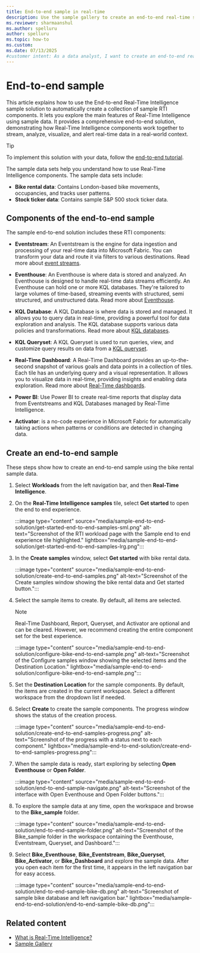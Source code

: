 ```yaml
---
title: End-to-end sample in real-time
description: Use the sample gallery to create an end-to-end real-time solution that shows how to stream, analyze, and visualize real-time data in a real-world context.
ms.reviewer: sharmaanshul
ms.author: spelluru
author: spelluru
ms.topic: how-to
ms.custom:
ms.date: 07/13/2025
#customer intent: As a data analyst, I want to create an end-to-end real-time solution so that I can understand how Real-Time Intelligence components work together.
---
```


# End-to-end sample

This article explains how to use the End-to-end Real-Time Intelligence sample solution to automatically create a collection of sample RTI components. It lets you explore the main features of Real-Time Intelligence using sample data. It provides a comprehensive end-to-end solution, demonstrating how Real-Time Intelligence components work together to stream, analyze, visualize, and alert real-time data in a real-world context.

> [!Tip]
> To implement this solution with your data, follow the [end-to-end tutorial](tutorial-introduction.md).

The sample data sets help you understand how to use Real-Time Intelligence components. The sample data sets include:

* **Bike rental data**: Contains London-based bike movements, occupancies, and tracks user patterns.
* **Stock ticker data**: Contains sample S&P 500 stock ticker data.

## Components of the end-to-end sample

The sample end-to-end solution includes these RTI components:

* **Eventstream**: An Eventstream is the engine for data ingestion and processing of your real-time data into Microsoft Fabric. You can transform your data and route it via filters to various destinations. Read more about [event streams](event-streams/overview.md).

* **Eventhouse**: An Eventhouse is where data is stored and analyzed. An Eventhouse is designed to handle real-time data streams efficiently. An Eventhouse can hold one or more KQL databases. They're tailored to large volumes of time-based, streaming events with structured, semi structured, and unstructured data. Read more about [Eventhouse](eventhouse.md).

* **KQL Database**: A KQL Database is where data is stored and managed. It allows you to query data in real-time, providing a powerful tool for data exploration and analysis. The KQL database supports various data policies and transformations. Read more about [KQL databases](create-database.md).

* **KQL Queryset**: A KQL Queryset is used to run queries, view, and customize query results on data from a [KQL queryset](create-query-set.md).

* **Real-Time Dashboard**: A Real-Time Dashboard provides an up-to-the-second snapshot of various goals and data points in a collection of tiles. Each tile has an underlying query and a visual representation. It allows you to visualize data in real-time, providing insights and enabling data exploration. Read more about [Real-Time dashboards](dashboard-real-time-create.md).

* **Power BI**: Use Power BI to create real-time reports that display data from Eventstreams and KQL Databases managed by Real-Time Intelligence.

* **Activator**: is a no-code experience in Microsoft Fabric for automatically taking actions when patterns or conditions are detected in changing data.

## Create an end-to-end sample

These steps show how to create an end-to-end sample using the bike rental sample data.

1. Select **Workloads** from the left navigation bar, and then **Real-Time Intelligence**.

1. On the **Real-Time Intelligence samples** tile, select **Get started** to open the end to end experience.

    :::image type="content" source="media/sample-end-to-end-solution/get-started-end-to-end-samples-sml.png" alt-text="Screenshot of the RTI workload page with the Sample end to end experience tile highlighted." lightbox="media/sample-end-to-end-solution/get-started-end-to-end-samples-lrg.png":::

1. In the **Create samples** window, select **Get started** with bike rental data.

    :::image type="content" source="media/sample-end-to-end-solution/create-end-to-end-samples.png" alt-text="Screenshot of the Create samples window showing the bike rental data and Get started button.":::

1. Select the sample items to create. By default, all items are selected.

    > [!NOTE]
    > Real-Time Dashboard, Report, Queryset, and Activator are optional and can be cleared. However, we recommend creating the entire component set for the best experience.

    :::image type="content" source="media/sample-end-to-end-solution/configure-bike-end-to-end-sample.png" alt-text="Screenshot of the Configure samples window showing the selected items and the Destination Location." lightbox="media/sample-end-to-end-solution/configure-bike-end-to-end-sample.png":::

1. Set the **Destination Location** for the sample components. By default, the items are created in the current workspace. Select a different workspace from the dropdown list if needed.

1. Select **Create** to create the sample components. The progress window shows the status of the creation process.

    :::image type="content" source="media/sample-end-to-end-solution/create-end-to-end-samples-progress.png" alt-text="Screenshot of the progress with a status next to each component." lightbox="media/sample-end-to-end-solution/create-end-to-end-samples-progress.png":::

1. When the sample data is ready, start exploring by selecting **Open Eventhouse** or **Open Folder**.

    :::image type="content" source="media/sample-end-to-end-solution/end-to-end-sample-navigate.png" alt-text="Screenshot of the interface with Open Eventhouse and Open Folder buttons.":::

1. To explore the sample data at any time, open the workspace and browse to the **Bike_sample** folder.

    :::image type="content" source="media/sample-end-to-end-solution/end-to-end-sample-folder.png" alt-text="Screenshot of the Bike_sample folder in the workspace containing the Eventhouse, Eventstream, Queryset, and Dashboard.":::

1. Select **Bike_Eventhouse**, **Bike_Eventstream**, **Bike_Queryset**, **Bike_Activator**, or **Bike_Dashboard** and explore the sample data. After you open each item for the first time, it appears in the left navigation bar for easy access.

    :::image type="content" source="media/sample-end-to-end-solution/end-to-end-sample-bike-db.png" alt-text="Screenshot of sample bike database and left navigation bar." lightbox="media/sample-end-to-end-solution/end-to-end-sample-bike-db.png":::

## Related content

* [What is Real-Time Intelligence?](overview.md)
* [Sample Gallery](sample-gallery.md)
